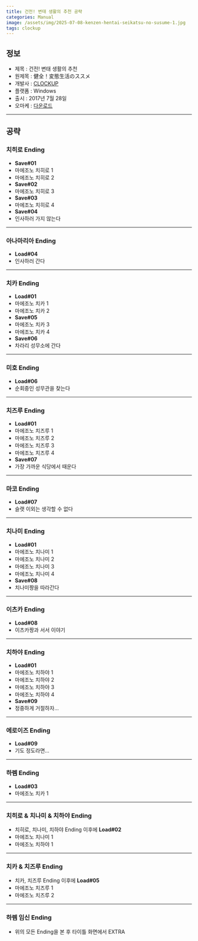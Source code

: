 ```yaml
---
title: 건전! 변태 생활의 추천 공략
categories: Manual
image: /assets/img/2025-07-08-kenzen-hentai-seikatsu-no-susume-1.jpg
tags: clockup
---
```


## 정보

* 제목 : 건전! 변태 생활의 추천
* 원제목 : 健全！変態生活のススメ
* 개발사 : [CLOCKUP](/tags/clockup)
* 플랫폼 : Windows
* 출시 : 2017년 7월 28일
* 오마케 : [다운로드](/assets/omake/kenzen-hentai-seikatsu-no-susume.zip)

---

## 공략

### 치히로 Ending

* **Save#01**
* 마에조노 치히로 1
* 마에조노 치히로 2
* **Save#02**
* 마에조노 치히로 3
* **Save#03**
* 마에조노 치히로 4
* **Save#04**
* 인사하러 가지 않는다

---

### 아나마리아 Ending

* **Load#04**
* 인사하러 간다

---

### 치카 Ending

* **Load#01**
* 마에조노 치카 1
* 마에조노 치카 2
* **Save#05**
* 마에조노 치카 3
* 마에조노 치카 4
* **Save#06**
* 차라리 성무소에 간다

---

### 미호 Ending

* **Load#06**
* 순회중인 성무관을 찾는다

---

### 치즈루 Ending

* **Load#01**
* 마에조노 치즈루 1
* 마에조노 치즈루 2
* 마에조노 치즈루 3
* 마에조노 치즈루 4
* **Save#07**
* 가장 가까운 식당에서 때운다

---

### 마코 Ending

* **Load#07**
* 슬랫 이외는 생각할 수 없다

---

### 치나미 Ending

* **Load#01**
* 마에조노 치나미 1
* 마에조노 치나미 2
* 마에조노 치나미 3
* 마에조노 치나미 4
* **Save#08**
* 치나미짱을 따라간다

---

### 이츠카 Ending

* **Load#08**
* 이츠카짱과 서서 이야기

---

### 치하야 Ending

* **Load#01**
* 마에조노 치하야 1
* 마에조노 치하야 2
* 마에조노 치하야 3
* 마에조노 치하야 4
* **Save#09**
* 정중하게 거절하자...

---

### 에로이즈 Ending

* **Load#09**
* 기도 정도라면...

---

### 하렘 Ending

* **Load#03**
* 마에조노 치카 1

---

### 치히로 & 치나미 & 치하야 Ending


* 치히로, 치나미, 치하야 Ending 이후에 **Load#02**
* 마에조노 치나미 1
* 마에조노 치하야 1


---

### 치카 & 치즈루 Ending


* 치카, 치즈루 Ending 이후에 **Load#05**
* 마에조노 치즈루 1
* 마에조노 치즈루 2

---

### 하렘 임신 Ending

* 위의 모든 Ending을 본 후 타이틀 화면에서 EXTRA